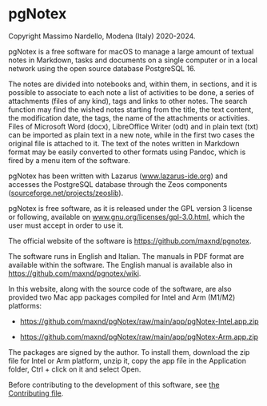 # pgNotex 

Copyright Massimo Nardello, Modena (Italy) 2020-2024.

pgNotex is a free software for macOS to manage a large amount of textual notes in Markdown, tasks and documents on a single computer or in a local network using the open source database PostgreSQL 16.

The notes are divided into notebooks and, within them, in sections, and it is possible to associate to each note a list of activities to be done, a series of attachments (files of any kind), tags and links to other notes. The search function may find the wished notes starting from the title, the text content, the modification date, the tags, the name of the attachments or activities. Files of Microsoft Word (docx), LibreOffice Writer (odt) and in plain text (txt) can be imported as plain text in a new note, while in the first two cases the original file is attached to it. The text of the notes written in Markdown format may be easily converted to other formats using Pandoc, which is fired by a menu item of the software.

pgNotex has been written with Lazarus (www.lazarus-ide.org) and accesses the PostgreSQL database through the Zeos components ([sourceforge.net/projects/zeoslib](sourceforge.net/projects/zeoslib)).

pgNotex is free software, as it is released under the GPL version 3 license or following, available on www.gnu.org/licenses/gpl-3.0.html, which the user must accept in order to use it.

The official website of the software is https://github.com/maxnd/pgnotex.

The software runs in English and Italian. The manuals in PDF format are available within the software. The English manual is available also in https://github.com/maxnd/pgnotex/wiki.

In this website, along with the source code of the software, are also provided two Mac app packages compiled for Intel and Arm (M1/M2) platforms:

- https://github.com/maxnd/pgNotex/raw/main/app/pgNotex-Intel.app.zip

- https://github.com/maxnd/pgNotex/raw/main/app/pgNotex-Arm.app.zip

 The packages are signed by the author. To install them, download the zip file for Intel or Arm platform, unzip it, copy the app file in the Application folder, Ctrl + click on it and select Open.

Before contributing to the development of this software, see [the Contributing file](https://github.com/maxnd/pgNotex/blob/master/CONTRIBUTING.md).
